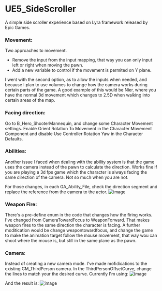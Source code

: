 # UE5_SideScroller
A simple side scroller experience based on Lyra framework released by Epic Games.


### Movement:
Two approaches to movement.
- Remove the input from the input mapping, that way you can only input left or right when moving the pawn.
- Add a new variable to control if the movement is permited on Y plane.

I went with the second option, as to allow the inputs when needed, and because I plan to use volumes to change how the camera works during certain parts of the game. A good example of this would be Nier, where you have the normal 3d movement which changes to 2.5D when walking into certain areas of the map.

### Facing direction:
Go to B_Hero_ShooterMannequin, and change some Character Movement settings. Enable Orient Rotation To Movement in the Character Movement Component and disable Use Controller Rotation Yaw in the Character Defaults.

### Abilities:
Another issue I faced when dealing with the ability system is that the game uses the camera instead of the pawn to calculate the direction. Works fine if you are playing a 3d fps game which the character is always facing the same direction of the camera. Not so much when you are not.

For those changes, in each GA_Ability_File, check the direction segment and replace the reference from the camera to the actor.
![image](https://user-images.githubusercontent.com/5649304/191574061-398642eb-fd71-482c-9418-b0ba852f2468.png)

### Weapon Fire:
There's a pre-define enum in the code that changes how the firing works. I've changed from CameraTowardFocus to WeaponForward. That makes weapon fires to the same direction the character is facing. A further moditication would be change weapontowardfocus, and change the game to make the animation target follow the mouse movement, that way wou can shoot where the mouse is, but still in the same plane as the pawn.


### Camera:
Instead of creating a new camera mode. I've made mofidications to the existing CM_ThirdPerson camera. In the ThirdPersonOffsetCurve, change the lines to match your the desired curve. Currently I'm using:
![image](https://user-images.githubusercontent.com/5649304/191715327-d993c274-a4c8-4a05-a0c0-0e36691333c3.png)

And the result is:
![image](https://user-images.githubusercontent.com/5649304/191715506-e08936fb-1c47-49b0-84fc-8576094dbd4a.png)



